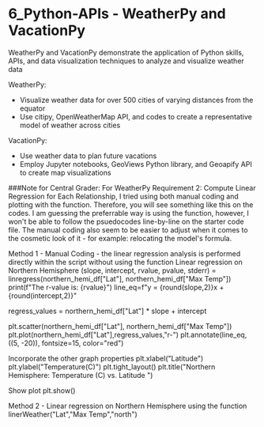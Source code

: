 # 6_Python-APIs - WeatherPy and VacationPy

WeatherPy and VacationPy demonstrate the application of Python skills, APIs, and data visualization techniques to analyze and visualize weather data

WeatherPy:
- Visualize weather data for over 500 cities of varying distances from the equator
- Use citipy, OpenWeatherMap API, and codes to create a representative model of weather across cities

VacationPy:
- Use weather data to plan future vacations
- Employ Jupyter notebooks, GeoViews Python library, and Geoapify API to create map visualizations

###Note for Central Grader:
For WeatherPy Requirement 2: Compute Linear Regression for Each Relationship, I tried using both manual coding and plotting with the function. 
Therefore, you will see something like this on the codes. 
I am guessing the preferrable way is using the function, however, I won't be able to follow the psuedocodes line-by-line on the starter code file.
The manual coding also seem to be easier to adjust when it comes to the cosmetic look of it - for example: relocating the model's formula.

Method 1 - Manual Coding - the linear regression analysis is performed directly within the script without using the function
Linear regression on Northern Hemisphere
(slope, intercept, rvalue, pvalue, stderr) = linregress(northern_hemi_df["Lat"], northern_hemi_df["Max Temp"])
print(f"The r-value is: {rvalue}")
line_eq=f"y = {round(slope,2)}x + {round(intercept,2)}"

regress_values = northern_hemi_df["Lat"] * slope + intercept

plt.scatter(northern_hemi_df["Lat"], northern_hemi_df["Max Temp"])
plt.plot(northern_hemi_df["Lat"],regress_values,"r-")
plt.annotate(line_eq, ((5, -20)), fontsize=15, color="red") 

Incorporate the other graph properties
plt.xlabel("Latitude")
plt.ylabel("Temperature(C)")
plt.tight_layout()
plt.title("Northern Hemisphere: Temperature (C) vs. Latitude ")

Show plot
plt.show()

Method 2 - Linear regression on Northern Hemisphere using the function
linerWeather("Lat","Max Temp","north")

